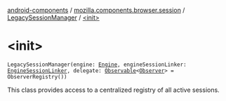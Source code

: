 [android-components](../../index.md) / [mozilla.components.browser.session](../index.md) / [LegacySessionManager](index.md) / [&lt;init&gt;](./-init-.md)

# &lt;init&gt;

`LegacySessionManager(engine: `[`Engine`](../../mozilla.components.concept.engine/-engine/index.md)`, engineSessionLinker: `[`EngineSessionLinker`](../-session-manager/-engine-session-linker/index.md)`, delegate: `[`Observable`](../../mozilla.components.support.base.observer/-observable/index.md)`<`[`Observer`](../-session-manager/-observer/index.md)`> = ObserverRegistry())`

This class provides access to a centralized registry of all active sessions.

